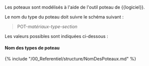 Les poteaux sont modélisés à l'aide de l'outil poteau de {{logiciel}}.

Le nom du type du poteau doit suivre le schéma suivant :

> POT-_matériaux_-_type_-_section_

Les valeurs possibles sont indiquées ci-dessous :

#### Nom des types de poteau

{% include "/00_Referentiel/structure/NomDesPoteaux.md" %}